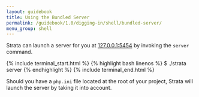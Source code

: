 ```yaml
---
layout: guidebook
title: Using the Bundled Server
permalink: /guidebook/1.0/digging-in/shell/bundled-server/
menu_group: shell
---
```


Strata can launch a server for you at [127.0.0.1:5454](http://127.0.0.1:5454/) by invoking the `server` command.

{% include terminal_start.html %}
{% highlight bash linenos %}
$ ./strata server
{% endhighlight %}
{% include terminal_end.html %}

Should you have a `php.ini` file located at the root of your project, Strata will launch the server by taking it into account.
